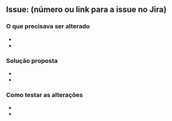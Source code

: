 ## Issue: (número ou link para a issue no Jira)

### O que precisava ser alterado

-
-

### Solução proposta

-
-

### Como testar as alterações

-
-
